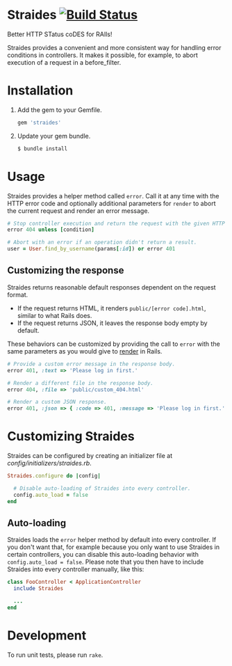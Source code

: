 # Straides [![Build Status](https://secure.travis-ci.org/kevgo/straides.png)](http://travis-ci.org/#!/kevgo/straides)

Better HTTP STatus coDES for RAIls!

Straides provides a convenient and more consistent way for handling error conditions
in controllers. It makes it possible, for example, to abort execution of a request in a before_filter.

# Installation

1.  Add the gem to your Gemfile.

    ```ruby
    gem 'straides'
    ```

2.  Update your gem bundle.

    ```bash
    $ bundle install
    ```


# Usage

Straides provides a helper method called `error`. Call it at any time with the HTTP error code
and optionally additional parameters for `render` to abort the current request and render an
error message.

```ruby
# Stop controller execution and return the request with the given HTTP error.
error 404 unless [condition]

# Abort with an error if an operation didn't return a result.
user = User.find_by_username(params[:id]) or error 401
```


## Customizing the response

Straides returns reasonable default responses dependent on the request format.

* If the request returns HTML, it renders `public/[error code].html`, similar to what Rails does.
* If the request returns JSON, it leaves the response body empty by default.

These behaviors can be customized by providing the call to `error` with the same parameters
as you would give to [render](http://apidock.com/rails/ActionController/Base/render) in Rails.

```ruby
# Provide a custom error message in the response body.
error 401, :text => 'Please log in first.'

# Render a different file in the response body.
error 404, :file => 'public/custom_404.html'

# Render a custom JSON response.
error 401, :json => { :code => 401, :message => 'Please log in first.' }
```


# Customizing Straides

Straides can be configured by creating an initializer file at _config/initializers/straides.rb_.

```ruby
Straides.configure do |config|

  # Disable auto-loading of Straides into every controller.
  config.auto_load = false
end
```


## Auto-loading

Straides loads the `error` helper method by default into every controller.
If you don't want that, for example because you only want to use Straides in certain controllers,
you can disable this auto-loading behavior with `config.auto_load = false`.
Please note that you then have to include Straides into every controller manually, like this:

```ruby
class FooController < ApplicationController
  include Straides

  ...
end
```

# Development

To run unit tests, please run `rake`.


